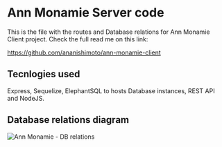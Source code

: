 # Ann Monamie Server code

This is the file with the routes and Database relations for Ann Monamie Client project. Check the full read me on this link:

https://github.com/ananishimoto/ann-monamie-client

## Tecnlogies used

Express, Sequelize, ElephantSQL to hosts Database instances, REST API and NodeJS.

## Database relations diagram

![Ann Monamie - DB relations](https://user-images.githubusercontent.com/8687154/173019256-68c87ed2-cf70-4056-a273-d2bb3e727579.png)
